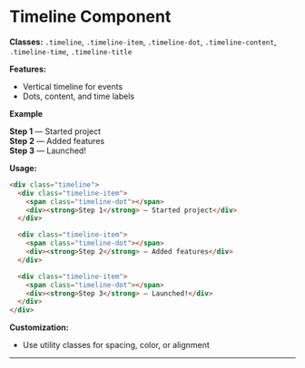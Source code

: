 # Timeline Component

**Classes:** `.timeline`, `.timeline-item`, `.timeline-dot`, `.timeline-content`, `.timeline-time`, `.timeline-title`

**Features:**
- Vertical timeline for events
- Dots, content, and time labels

**Example**

<div class="demo-container">
  <div class="timeline">
    <div class="timeline-item">
      <span class="timeline-dot"></span>
      <div><strong>Step 1</strong> — Started project</div>
    </div>
    <div class="timeline-item">
      <span class="timeline-dot"></span>
      <div><strong>Step 2</strong> — Added features</div>
    </div>
    <div class="timeline-item">
      <span class="timeline-dot"></span>
      <div><strong>Step 3</strong> — Launched!</div>
    </div>
  </div>
</div>

**Usage:**
```html
<div class="timeline">
  <div class="timeline-item">
    <span class="timeline-dot"></span>
    <div><strong>Step 1</strong> — Started project</div>
  </div>

  <div class="timeline-item">
    <span class="timeline-dot"></span>
    <div><strong>Step 2</strong> — Added features</div>
  </div>

  <div class="timeline-item">
    <span class="timeline-dot"></span>
    <div><strong>Step 3</strong> — Launched!</div>
  </div>
</div>
```

**Customization:**
- Use utility classes for spacing, color, or alignment

---